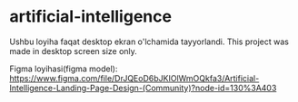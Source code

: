 # artificial-intelligence
Ushbu loyiha faqat desktop ekran o'lchamida tayyorlandi.
This project was made in desktop screen size only.

Figma loyihasi(figma model): https://www.figma.com/file/DrJQEoD6bJKIOlWmOQkfa3/Artificial-Intelligence-Landing-Page-Design-(Community)?node-id=130%3A403
